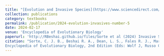 ```yaml
---
title: "[Evolution and Invasive Species](https://www.sciencedirect.com/science/article/abs/pii/B9780128000496003036?via%3Dihub)"
collection: publications
category: textbooks
permalink: /publication/2024-evolution-invasives-number-5
date: 2024-02-17
venue: 'Encyclopedia of Evolutionary Biology'
paperurl: 'http://RBeshai.github.io/files/Sorte et al (2024) Invasive Species, Evolution, and.pdf'
citation: "Sorte, C. J. B., Beshai R. A., Dean, L. S., Fales R. J., Martin E. L., and Sherzai, S. (2024). Evolution and Invasive Species. In:
Encyclopedia of Evolutionary Biology, 2nd Edition (Eds: Wolf J, Russo C) Elsevier Ltd, Oxford, UK. https://doi.org/10.1016/B978-0-12-800049-6.00303-6"
---
```

